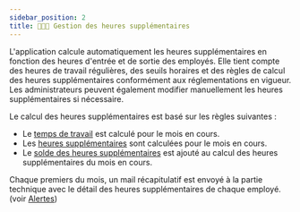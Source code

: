 ```yaml
---
sidebar_position: 2
title: 👨🏽‍💻 Gestion des heures supplémentaires
---
```


L'application calcule automatiquement les heures supplémentaires en fonction des heures d'entrée et de sortie des employés. Elle tient compte des heures de travail régulières, des seuils horaires et des règles de calcul des heures supplémentaires conformément aux réglementations en vigueur. Les administrateurs peuvent également modifier manuellement les heures supplémentaires si nécessaire.

Le calcul des heures supplémentaires est basé sur les règles suivantes :

- Le [temps de travail](../calculs/temps-de-travail) est calculé pour le mois en cours.
- Les [heures supplémentaires](../calculs/heures-sup) sont calculées pour le mois en cours.
- Le [solde des heures supplémentaires](../calculs/solde) est ajouté au calcul des heures supplémentaires du mois en cours.

Chaque premiers du mois, un mail récapitulatif est envoyé à la partie technique avec le détail des heures supplémentaires de chaque employé. (voir [Alertes](../category/-alertes))
